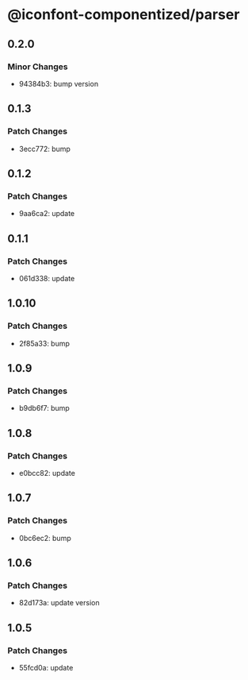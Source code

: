 # @iconfont-componentized/parser

## 0.2.0

### Minor Changes

-   94384b3: bump version

## 0.1.3

### Patch Changes

-   3ecc772: bump

## 0.1.2

### Patch Changes

-   9aa6ca2: update

## 0.1.1

### Patch Changes

-   061d338: update

## 1.0.10

### Patch Changes

-   2f85a33: bump

## 1.0.9

### Patch Changes

-   b9db6f7: bump

## 1.0.8

### Patch Changes

-   e0bcc82: update

## 1.0.7

### Patch Changes

-   0bc6ec2: bump

## 1.0.6

### Patch Changes

-   82d173a: update version

## 1.0.5

### Patch Changes

-   55fcd0a: update
